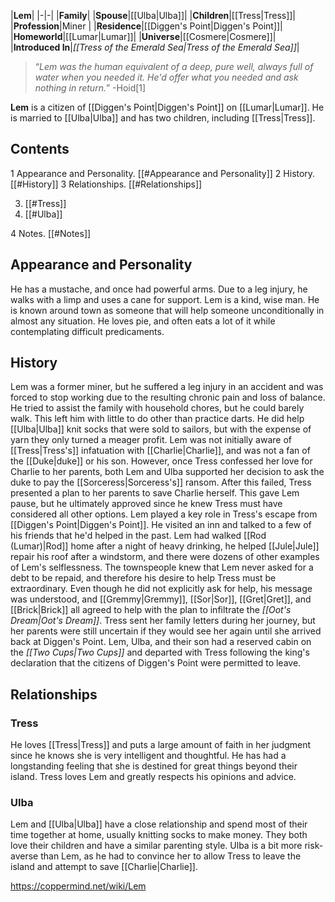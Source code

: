 |**Lem**|
|-|-|
|**Family**|
|**Spouse**|[[Ulba\|Ulba]]|
|**Children**|[[Tress\|Tress]]|
|**Profession**|Miner |
|**Residence**|[[Diggen's Point\|Diggen's Point]]|
|**Homeworld**|[[Lumar\|Lumar]]|
|**Universe**|[[Cosmere\|Cosmere]]|
|**Introduced In**|*[[Tress of the Emerald Sea\|Tress of the Emerald Sea]]*|

>“*Lem was the human equivalent of a deep, pure well, always full of water when you needed it. He'd offer what you needed and ask nothing in return.*”
\-Hoid[1]


**Lem** is a citizen of [[Diggen's Point\|Diggen's Point]] on [[Lumar\|Lumar]]. He is married to [[Ulba\|Ulba]] and has two children, including [[Tress\|Tress]].

## Contents

1 Appearance and Personality. [[#Appearance and Personality]] 
2 History. [[#History]] 
3 Relationships. [[#Relationships]] 

3. [[#Tress]] 
3. [[#Ulba]] 


4 Notes. [[#Notes]] 


## Appearance and Personality
He has a mustache, and once had powerful arms. Due to a leg injury, he walks with a limp and uses a cane for support.
Lem is a kind, wise man. He is known around town as someone that will help someone unconditionally in almost any situation. He loves pie, and often eats a lot of it while contemplating difficult predicaments.

## History
Lem was a former miner, but he suffered a leg injury in an accident and was forced to stop working due to the resulting chronic pain and loss of balance. He tried to assist the family with household chores, but he could barely walk. This left him with little to do other than practice darts. He did help [[Ulba\|Ulba]] knit socks that were sold to sailors, but with the expense of yarn they only turned a meager profit.
Lem was not initially aware of [[Tress\|Tress's]] infatuation with [[Charlie\|Charlie]], and was not a fan of the [[Duke\|duke]] or his son. However, once Tress confessed her love for Charlie to her parents, both Lem and Ulba supported her decision to ask the duke to pay the [[Sorceress\|Sorceress's]] ransom. After this failed, Tress presented a plan to her parents to save Charlie herself. This gave Lem pause, but he ultimately approved since he knew Tress must have considered all other options.
Lem played a key role in Tress's escape from [[Diggen's Point\|Diggen's Point]]. He visited an inn and talked to a few of his friends that he'd helped in the past. Lem had walked [[Rod (Lumar)\|Rod]] home after a night of heavy drinking, he helped [[Jule\|Jule]] repair his roof after a windstorm, and there were dozens of other examples of Lem's selflessness. The townspeople knew that Lem never asked for a debt to be repaid, and therefore his desire to help Tress must be extraordinary. Even though he did not explicitly ask for help, his message was understood, and [[Gremmy\|Gremmy]], [[Sor\|Sor]], [[Gret\|Gret]], and [[Brick\|Brick]] all agreed to help with the plan to infiltrate the *[[Oot's Dream\|Oot's Dream]]*.
Tress sent her family letters during her journey, but her parents were still uncertain if they would see her again until she arrived back at Diggen's Point. Lem, Ulba, and their son had a reserved cabin on the *[[Two Cups\|Two Cups]]* and departed with Tress following the king's declaration that the citizens of Diggen's Point were permitted to leave.

## Relationships
### Tress
He loves [[Tress\|Tress]] and puts a large amount of faith in her judgment since he knows she is very intelligent and thoughtful. He has had a longstanding feeling that she is destined for great things beyond their island. Tress loves Lem and greatly respects his opinions and advice.

### Ulba
Lem and [[Ulba\|Ulba]] have a close relationship and spend most of their time together at home, usually knitting socks to make money. They both love their children and have a similar parenting style. Ulba is a bit more risk-averse than Lem, as he had to convince her to allow Tress to leave the island and attempt to save [[Charlie\|Charlie]].



https://coppermind.net/wiki/Lem